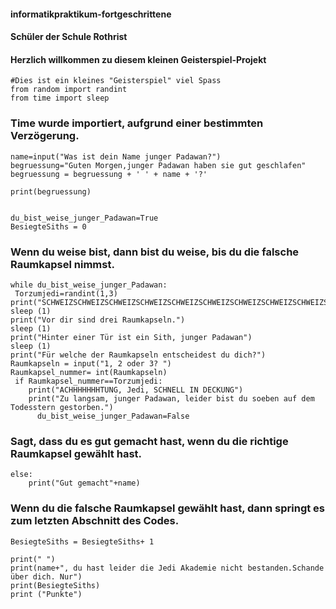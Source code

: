 #### informatikpraktikum-fortgeschrittene
#### Schüler der Schule Rothrist



#### Herzlich willkommen zu diesem kleinen Geisterspiel-Projekt


	#Dies ist ein kleines "Geisterspiel" viel Spass
	from random import randint
	from time import sleep
### Time wurde importiert, aufgrund einer bestimmten Verzögerung.
	name=input("Was ist dein Name junger Padawan?")
	begruessung="Guten Morgen,junger Padawan haben sie gut geschlafen"
	begruessung = begruessung + ' ' + name + '?'

	print(begruessung)


	du_bist_weise_junger_Padawan=True
	BesiegteSiths = 0

### Wenn du weise bist, dann bist du weise, bis du die falsche Raumkapsel nimmst.

	while du_bist_weise_junger_Padawan:
   	 Torzumjedi=randint(1,3)
    print("SCHWEIZSCHWEIZSCHWEIZSCHWEIZSCHWEIZSCHWEIZSCHWEIZSCHWEIZSCHWEIZSCHWEIZSCHWEIZSCHWEIZSCHWEIZSCHWEIZ")
    sleep (1)
    print("Vor dir sind drei Raumkapseln.")
    sleep (1)
    print("Hinter einer Tür ist ein Sith, junger Padawan")
    sleep (1)
    print("Für welche der Raumkapseln entscheidest du dich?")
    Raumkapseln = input("1, 2 oder 3? ")
    Raumkapsel_nummer= int(Raumkapseln)
   	 if Raumkapsel_nummer==Torzumjedi:
        print("ACHHHHHHHTUNG, Jedi, SCHNELL IN DECKUNG")
        print("Zu langsam, junger Padawan, leider bist du soeben auf dem Todesstern gestorben.")
      	  du_bist_weise_junger_Padawan=False
### Sagt, dass du es gut gemacht hast, wenn du die richtige Raumkapsel gewählt hast.
	else:
	    print("Gut gemacht"+name)

### Wenn du die falsche Raumkapsel gewählt hast, dann springt es zum letzten Abschnitt des Codes.
  	BesiegteSiths = BesiegteSiths+ 1

	print(" ")
	print(name+", du hast leider die Jedi Akademie nicht bestanden.Schande über dich. Nur")
	print(BesiegteSiths)
	print ("Punkte")
